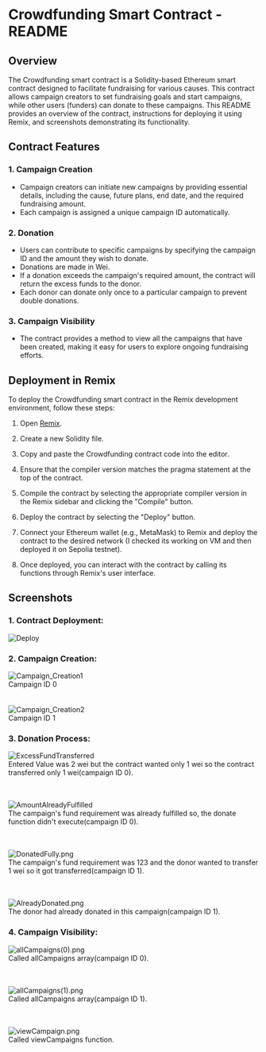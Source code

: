 # Crowdfunding Smart Contract - README

## Overview

The Crowdfunding smart contract is a Solidity-based Ethereum smart contract designed to facilitate fundraising for various causes. This contract allows campaign creators to set fundraising goals and start campaigns, while other users (funders) can donate to these campaigns. This README provides an overview of the contract, instructions for deploying it using Remix, and screenshots demonstrating its functionality.

## Contract Features

### 1. Campaign Creation
- Campaign creators can initiate new campaigns by providing essential details, including the cause, future plans, end date, and the required fundraising amount.
- Each campaign is assigned a unique campaign ID automatically.

### 2. Donation
- Users can contribute to specific campaigns by specifying the campaign ID and the amount they wish to donate.
- Donations are made in Wei.
- If a donation exceeds the campaign's required amount, the contract will return the excess funds to the donor.
- Each donor can donate only once to a particular campaign to prevent double donations.

### 3. Campaign Visibility
- The contract provides a method to view all the campaigns that have been created, making it easy for users to explore ongoing fundraising efforts.

## Deployment in Remix

To deploy the Crowdfunding smart contract in the Remix development environment, follow these steps:

1. Open [Remix](https://remix.ethereum.org/).

2. Create a new Solidity file.

3. Copy and paste the Crowdfunding contract code into the editor.

4. Ensure that the compiler version matches the pragma statement at the top of the contract.

5. Compile the contract by selecting the appropriate compiler version in the Remix sidebar and clicking the "Compile" button.

6. Deploy the contract by selecting the "Deploy" button.

7. Connect your Ethereum wallet (e.g., MetaMask) to Remix and deploy the contract to the desired network (I checked its working on VM and then deployed it on Sepolia testnet).

8. Once deployed, you can interact with the contract by calling its functions through Remix's user interface.

## Screenshots
### 1. Contract Deployment:
![Deploy](Screenshots/Deploy.png)

### 2. Campaign Creation: 
![Campaign_Creation1](Screenshots/Campaign_Creation1.png)
<br>
Campaign ID 0
<br>
<br>
<br>
![Campaign_Creation2](Screenshots/Campaign_Creation2.png)
<br>
Campaign ID 1


### 3. Donation Process: 
![ExcessFundTransferred](Screenshots/ExcessFundTransferred.png)
<br>
Entered Value was 2 wei but the contract wanted only 1 wei so the contract transferred only 1 wei(campaign ID 0).
<br>
<br>
<br>

![AmountAlreadyFulfilled](Screenshots/AmountAlreadyFulfilled.png)
<br>
The campaign's fund requirement was already fulfilled so, the donate function didn't execute(campaign ID 0).
<br>
<br>
<br>

![DonatedFully.png](Screenshots/DonatedFully.png)
<br>
The campaign's fund requirement was 123 and the donor wanted to transfer 1 wei so it got transferred(campaign ID 1).
<br>
<br>
<br>

![AlreadyDonated.png](Screenshots/AlreadyDonated.png)
<br>
The donor had already donated in this campaign(campaign ID 1).

### 4. Campaign Visibility: 
![allCampaigns(0).png](Screenshots/allCampaigns(0).png)
<br>
Called allCampaigns array(campaign ID 0).
<br>
<br>
<br>

![allCampaigns(1).png](Screenshots/allCampaigns(1).png)
<br>
Called allCampaigns array(campaign ID 1).
<br>
<br>
<br>

![viewCampaign.png](Screenshots/viewCampaign.png)
<br>
Called viewCampaigns function.